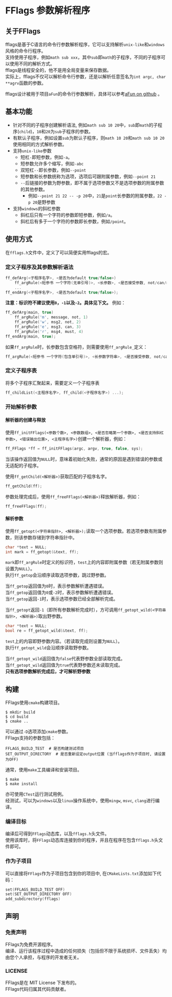 ﻿# FFlags 参数解析程序
## 关于FFlags
fflags是基于C语言的命令行参数解析程序，它可以支持解析`unix-like`和`windows`风格的命令行程序。  
支持使用子程序，例如`math sub xxx`，其中`sub`即`math`的子程序，不同的子程序可以使用不同的解析方式。  
fflags是线程安全的，他不是用全局变量来保存数据。  
实际上，fflags不仅可以解析命令行参数，还是以解析任意签名为`int argc, char **agrv`函数的参数。

fflags设计被用于项目`aFun`的命令行参数解析，具体可以参考[aFun on github](https://github.com/aFun-org/aFunlang) 。

## 基本功能
* 针对不同的子程序创建解析语法, 例如`math sub 10 20`中，`sub`即`math`的子程序(`child`)，`10`和`20`为`sub`子程序的参数。
* 有默认子程序，例如设置`sub`为默认子程序，则`math 10 20`和`math sub 10 20`使用相同的方式解析参数。
* 支持`unix-like`参数
  * 短杠`-`即短参数，例如`-a`。
  * 短参数允许多个缩写，例如`-abc`
  * 双短杠`--`即长参数，例如`--point`
  * 短参数和长参数统称为选项，选项后可跟附属参数，例如`--point 21`
  * `--`后链接的参数为野参数，即不属于选项参数又不是选项参数的附属参数的其他参数。
    * 例如`--point 21 22 -- -p 20`中，`21`是`point`长参数的附属参数，`22 -p 20`是野参数
* 支持`windows`的斜杠参数
  * 斜杠后只有一个字符的参数即短参数，例如`/a`。
  * 斜杠后有多于一个字符的参数即长参数，例如`/point`。

## 使用方式
在`fflags.h`文件中，定义了可以简便实用fflags的宏。
### 定义子程序及其参数解析语法
```c
ff_defArg(<子程序名字>, <是否为default true/false>)
    ff_argRule(<短参书 一个字符(无单引号)>, <长参数>, <是否接受参数, not/can/must>, <标识符 int>)
    ...
ff_endArg(<子程序名字>, <是否为default true/false>);
```
**注意：标识符不建议使用`0`，`-1`以及`-2`。具体见下文。**
例如：
```c
ff_defArg(main, true)
    ff_argRule('m', message, not, 1)
    ff_argRule('w', msg2, not, 2)
    ff_argRule('e', msg3, can, 3)
    ff_argRule('r', msg4, must, 4)
ff_endArg(main, true);
```
如果`ff_argRule`时，长参数包含空格符，则需要使用`ff_argRule_`定义：
```c
ff_argRule(<短参书 一个字符(包含单引号)>, <长参数字符串>, <是否接受参数, not/can/must>, <标识符>)
```

### 定义子程序表
将多个子程序汇聚起来，需要定义一个子程序表
```c
ff_childList(<主程序名字>, ff_child(<子程序名字>) ...);
```

### 开始解析参数
#### 解析器的创建与释放
使用`ff_initFFlags(<参数个数>, <参数数组>, <是否忽略第一个参数>, <是否支持斜杠参数>, <错误输出位置>, <主程序名字>)`创建一个解析器，例如：
```c
ff_FFlags *ff = ff_initFFlags(argc, argv, true, false, sys);
```
当该操作返回值为`NULL`时，意味着初始化失败，通常的原因是遇到错误的参数或无适配的子程序。

使用`ff_getChild(<解析器>)`获取匹配的子程序名字。
```c
ff_getChild(ff);
```

参数处理完成后，使用`ff_freeFFlags(<解析器>)`释放解析器，例如：  
```c
ff_freeFFlags(ff);
```

#### 解析参数
使用`ff_getopt(<字符串指针>, <解析器>);`读取一个选项参数。若选项参数有附属参数，则该参数存储到字符串指针中。
```c
char *text = NULL;
int mark = ff_getopt(&text, ff);
```
`mark`即`ff_argRule`时定义的标识符，`test`上的内容即附属参数（若无附属参数则设置为`NULL`）。  
执行`ff_getop`会沿顺序读取选项参数，跳过野参数。  

当`ff_getop`返回值为`0`时，表示参数解析遭遇错误。  
当`ff_getop`返回值为`0`或`-2`时，表示参数解析遭遇错误。  
当`ff_getop`返回`-1`时，表示选项参数已经全部解析完成。  

当`ff_getopt`返回`-1`（即所有参数解析完成时），方可调用`ff_getopt_wild(<字符串指针>, <解析器>)`取出野参数。
```c
char *text = NULL;
bool re = ff_getopt_wild(&text, ff);
```
`test`上的内容即野参数内容。（若读取完成则设置为`NULL`）。  
执行`ff_getopt_wild`会沿顺序读取野参数。  

当`ff_getopt_wild`返回值为`false`代表野参数全部读取完成。  
当`ff_getopt_wild`返回值为`true`代表野参数还未读取完成。  
**只有选项参数解析完成后，才可解析野参数**

## 构建
FFlags使用`cmake`构建项目。
```shell
$ mkdir build
$ cd build
$ cmake ..
```
可以通过`-D`选项添加`cmake`参数。  
FFlags支持的参数包括：
```
FFLAGS_BUILD_TEST  # 是否构建测试项目
SET_OUTPUT_DIRECTORY  # 是否重新设定output位置 (当fflags作为子项目时, 请设置为OFF)
```
通常，使用`make`工具编译和安装项目。  
```shell
$ make
$ make install
```
亦可使用`CTest`运行测试用例。  
经测试，可以为`windows`以及`linux`操作系统中，使用`mingw`, `msvc`, `clang`进行编译。
### 编译目标
编译后可得到`FFlags`动态库，以及`fflags.h`头文件。  
使用该库时，将`FFlags`动态库连接到你的程序，并且在程序在包含`fflags.h`头文件即可。
### 作为子项目
可以直接将`FFlags`作为子项目包含到你的项目中, 在`CMakeLists.txt`添加如下代码：
```c
set(FFLAGS_BUILD_TEST OFF)
set(SET_OUTPUT_DIRECTORY OFF)
add_subdirectory(fflags)
```

## 声明
### 免责声明
FFlags为免费开源程序。  
编译、运行该程序过程中造成的任何损失（包括但不限于系统损坏、文件丢失）均由您个人承担，与程序的开发者无关。
### LICENSE
FFlags是在 MIT License 下发布的。  
FFlags代码归属其代码贡献者。